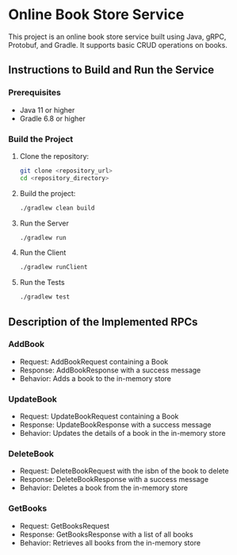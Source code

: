 # Online Book Store Service

This project is an online book store service built using Java, gRPC, Protobuf, and Gradle. It supports basic CRUD operations on books.

## Instructions to Build and Run the Service

### Prerequisites
- Java 11 or higher
- Gradle 6.8 or higher

### Build the Project
1. Clone the repository:
   ```sh
   git clone <repository_url>
   cd <repository_directory>
2. Build the project:
   ```sh
   ./gradlew clean build
3. Run the Server
   ```sh
   ./gradlew run
4. Run the Client
   ```sh
   ./gradlew runClient
5. Run the Tests
   ```sh
   ./gradlew test
## Description of the Implemented RPCs
### AddBook
   - Request: AddBookRequest containing a Book
   - Response: AddBookResponse with a success message
   - Behavior: Adds a book to the in-memory store
### UpdateBook
   - Request: UpdateBookRequest containing a Book
   - Response: UpdateBookResponse with a success message
   - Behavior: Updates the details of a book in the in-memory store
### DeleteBook
   - Request: DeleteBookRequest with the isbn of the book to delete
   - Response: DeleteBookResponse with a success message
   - Behavior: Deletes a book from the in-memory store
### GetBooks
   - Request: GetBooksRequest
   - Response: GetBooksResponse with a list of all books
   - Behavior: Retrieves all books from the in-memory store
